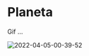 # Planeta

Gif ...

![2022-04-05-00-39-52](https://user-images.githubusercontent.com/99293275/161675684-32e39ead-2b7d-4a14-9127-9610662b968e.gif)
